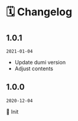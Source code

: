 # 🗓 Changelog

## 1.0.1

`2021-01-04`

- Update dumi version
- Adjust contents

## 1.0.0

`2020-12-04`

🎉 Init
